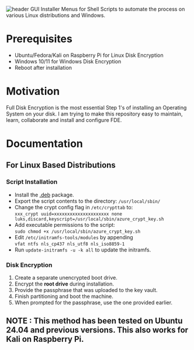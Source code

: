 ![header](https://github.com/user-attachments/assets/5dc00add-e286-4d6b-a51c-e7e5ae564bbc)
GUI Installer Menus for Shell Scripts to automate the process on various Linux distributions and Windows.

# Prerequisites
- Ubuntu/Fedora/Kali on Raspberry Pi for Linux Disk Encryption
- Windows 10/11 for Windows Disk Encryption
- Reboot after installation

# Motivation
Full Disk Encryption is the most essential Step 1's of installing an Operating System on your disk. I am trying to make this repository easy to maintain, learn, collaborate and install and configure FDE. 

# Documentation
## For Linux Based Distributions
### Script Installation
- Install the [.deb](https://github.com/x0prc/FDE-Turbo/blob/main/debian/FDETurbo.deb) package.
- Export the script contents to the directory: `/usr/local/sbin/`
- Change the crypt config flag in `/etc/crypttab` to: <br>
  `xxx_crypt uuid=xxxxxxxxxxxxxxxxxxxxx none luks,discard,keyscript=/usr/local/sbin/azure_crypt_key.sh`
- Add executable permissions to the script: <br>
  `sudo chmod +x /usr/local/sbin/azure_crypt_key.sh`
- Edit `/etc/initramfs-tools/modules` by appending <br>
  `vfat ntfs nls_cp437 nls_utf8 nls_iso8859-1`
- Run `update-initramfs -u -k all` to update the initramfs.

### Disk Encryption
1. Create a separate unencrypted boot drive.
2. Encrypt the **root drive** during installation.
3. Provide the passphrase that was uploaded to the key vault.
4. Finish partitioning and boot the machine.
5. When prompted for the passphrase, use the one provided earlier.

## NOTE : This method has been tested on Ubuntu 24.04 and previous versions. This also works for Kali on Raspberry Pi.
